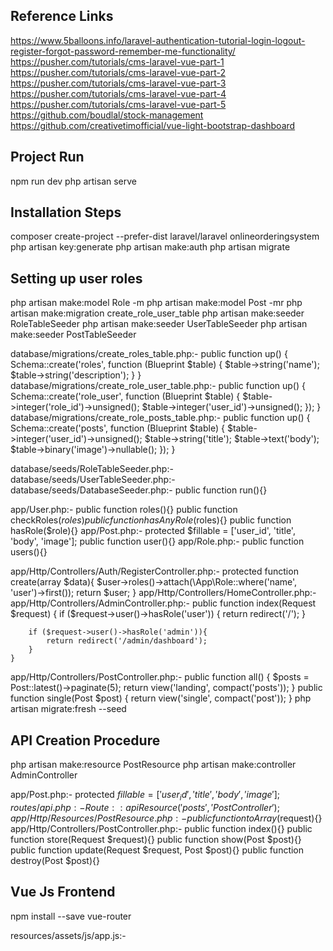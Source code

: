 ## Reference Links
https://www.5balloons.info/laravel-authentication-tutorial-login-logout-register-forgot-password-remember-me-functionality/
https://pusher.com/tutorials/cms-laravel-vue-part-1
https://pusher.com/tutorials/cms-laravel-vue-part-2
https://pusher.com/tutorials/cms-laravel-vue-part-3
https://pusher.com/tutorials/cms-laravel-vue-part-4
https://pusher.com/tutorials/cms-laravel-vue-part-5
https://github.com/boudlal/stock-management
https://github.com/creativetimofficial/vue-light-bootstrap-dashboard

## Project Run
npm run dev
php artisan serve

## Installation Steps
composer create-project --prefer-dist laravel/laravel onlineorderingsystem
php artisan key:generate
php artisan make:auth
php artisan migrate

## Setting up user roles
php artisan make:model Role -m
php artisan make:model Post -mr
php artisan make:migration create_role_user_table
php artisan make:seeder RoleTableSeeder
php artisan make:seeder UserTableSeeder
php artisan make:seeder PostTableSeeder

database/migrations/create_roles_table.php:-
  public function up()
  {
      Schema::create('roles', function (Blueprint $table) {
        $table->string('name');
        $table->string('description');
      }
  }
database/migrations/create_role_user_table.php:-
  public function up()
  {
      Schema::create('role_user', function (Blueprint $table) {
          $table->integer('role_id')->unsigned();
          $table->integer('user_id')->unsigned();
      });
  }
database/migrations/create_role_posts_table.php:-
public function up()
{
    Schema::create('posts', function (Blueprint $table) {
      $table->integer('user_id')->unsigned();
      $table->string('title');
      $table->text('body');
      $table->binary('image')->nullable();
    });
}

database/seeds/RoleTableSeeder.php:-
database/seeds/UserTableSeeder.php:-
database/seeds/DatabaseSeeder.php:-
  public function run(){}

app/User.php:-
  public function roles(){}
  public function checkRoles($roles){}
  public function hasAnyRole($roles){}
  public function hasRole($role){}
app/Post.php:-
  protected $fillable = ['user_id', 'title', 'body', 'image'];
  public function user(){}
app/Role.php:-
  public function users(){}

app/Http/Controllers/Auth/RegisterController.php:-
  protected function create(array $data){
    $user->roles()->attach(\App\Role::where('name', 'user')->first());
    return $user;
  }
app/Http/Controllers/HomeController.php:-
app/Http/Controllers/AdminController.php:-
  public function index(Request $request)
    {
        if ($request->user()->hasRole('user')) {
            return redirect('/');
        }

        if ($request->user()->hasRole('admin')){
            return redirect('/admin/dashboard');
        }
    }
app/Http/Controllers/PostController.php:-
  public function all()
  {
      $posts = Post::latest()->paginate(5);
      return view('landing', compact('posts'));
  }
  public function single(Post $post)
  {
      return view('single', compact('post'));
  }
php artisan migrate:fresh --seed

## API Creation Procedure
php artisan make:resource PostResource
php artisan make:controller AdminController

app/Post.php:-
   protected $fillable = ['user_id', 'title', 'body', 'image'];
routes/api.php:-
   Route::apiResource('posts', 'PostController');
app/Http/Resources/PostResource.php:-
  public function toArray($request){}
app/Http/Controllers/PostController.php:-
  public function index(){}
  public function store(Request $request){}
  public function show(Post $post){}
  public function update(Request $request, Post $post){}
  public function destroy(Post $post){}

## Vue Js Frontend
npm install --save vue-router

resources/assets/js/app.js:-

